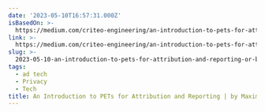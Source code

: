 ```yaml
---
date: '2023-05-10T16:57:31.000Z'
isBasedOn: >-
  https://medium.com/criteo-engineering/an-introduction-to-pets-for-attribution-and-reporting-7e8cde13eca3
link: >-
  https://medium.com/criteo-engineering/an-introduction-to-pets-for-attribution-and-reporting-7e8cde13eca3
slug: >-
  2023-05-10-an-introduction-to-pets-for-attribution-and-reporting-or-by-maxime-vono-or-cr
tags:
  - ad tech
  - Privacy
  - Tech
title: An Introduction to PETs for Attribution and Reporting | by Maxime Vono | Cr
---
```



